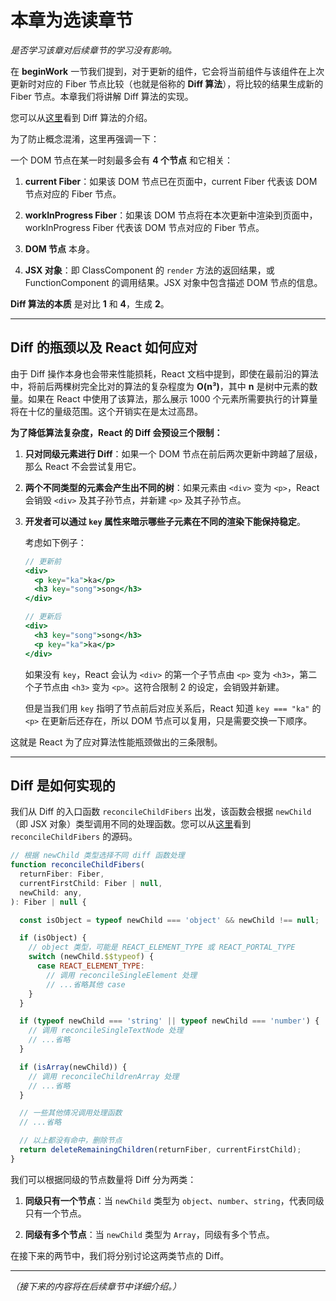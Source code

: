 # 本章为选读章节

*是否学习该章对后续章节的学习没有影响。*

在 **beginWork** 一节我们提到，对于更新的组件，它会将当前组件与该组件在上次更新时对应的 Fiber 节点比较（也就是俗称的 **Diff 算法**），将比较的结果生成新的 Fiber 节点。本章我们将讲解 Diff 算法的实现。

您可以从[这里](#)看到 Diff 算法的介绍。

为了防止概念混淆，这里再强调一下：

一个 DOM 节点在某一时刻最多会有 **4 个节点** 和它相关：

1. **current Fiber**：如果该 DOM 节点已在页面中，current Fiber 代表该 DOM 节点对应的 Fiber 节点。

2. **workInProgress Fiber**：如果该 DOM 节点将在本次更新中渲染到页面中，workInProgress Fiber 代表该 DOM 节点对应的 Fiber 节点。

3. **DOM 节点** 本身。

4. **JSX 对象**：即 ClassComponent 的 `render` 方法的返回结果，或 FunctionComponent 的调用结果。JSX 对象中包含描述 DOM 节点的信息。

**Diff 算法的本质** 是对比 **1** 和 **4**，生成 **2**。

---

## Diff 的瓶颈以及 React 如何应对

由于 Diff 操作本身也会带来性能损耗，React 文档中提到，即使在最前沿的算法中，将前后两棵树完全比对的算法的复杂程度为 **O(n³)**，其中 **n** 是树中元素的数量。如果在 React 中使用了该算法，那么展示 1000 个元素所需要执行的计算量将在十亿的量级范围。这个开销实在是太过高昂。

**为了降低算法复杂度，React 的 Diff 会预设三个限制：**

1. **只对同级元素进行 Diff**：如果一个 DOM 节点在前后两次更新中跨越了层级，那么 React 不会尝试复用它。

2. **两个不同类型的元素会产生出不同的树**：如果元素由 `<div>` 变为 `<p>`，React 会销毁 `<div>` 及其子孙节点，并新建 `<p>` 及其子孙节点。

3. **开发者可以通过 `key` 属性来暗示哪些子元素在不同的渲染下能保持稳定**。

   考虑如下例子：

   ```jsx
   // 更新前
   <div>
     <p key="ka">ka</p>
     <h3 key="song">song</h3>
   </div>

   // 更新后
   <div>
     <h3 key="song">song</h3>
     <p key="ka">ka</p>
   </div>
   ```

   如果没有 `key`，React 会认为 `<div>` 的第一个子节点由 `<p>` 变为 `<h3>`，第二个子节点由 `<h3>` 变为 `<p>`。这符合限制 2 的设定，会销毁并新建。

   但是当我们用 `key` 指明了节点前后对应关系后，React 知道 `key === "ka"` 的 `<p>` 在更新后还存在，所以 DOM 节点可以复用，只是需要交换一下顺序。

这就是 React 为了应对算法性能瓶颈做出的三条限制。

---

## Diff 是如何实现的

我们从 Diff 的入口函数 `reconcileChildFibers` 出发，该函数会根据 `newChild`（即 JSX 对象）类型调用不同的处理函数。您可以从[这里](#)看到 `reconcileChildFibers` 的源码。

```javascript
// 根据 newChild 类型选择不同 diff 函数处理
function reconcileChildFibers(
  returnFiber: Fiber,
  currentFirstChild: Fiber | null,
  newChild: any,
): Fiber | null {

  const isObject = typeof newChild === 'object' && newChild !== null;

  if (isObject) {
    // object 类型，可能是 REACT_ELEMENT_TYPE 或 REACT_PORTAL_TYPE
    switch (newChild.$$typeof) {
      case REACT_ELEMENT_TYPE:
        // 调用 reconcileSingleElement 处理
        // ...省略其他 case
    }
  }

  if (typeof newChild === 'string' || typeof newChild === 'number') {
    // 调用 reconcileSingleTextNode 处理
    // ...省略
  }

  if (isArray(newChild)) {
    // 调用 reconcileChildrenArray 处理
    // ...省略
  }

  // 一些其他情况调用处理函数
  // ...省略

  // 以上都没有命中，删除节点
  return deleteRemainingChildren(returnFiber, currentFirstChild);
}
```

我们可以根据同级的节点数量将 Diff 分为两类：

1. **同级只有一个节点**：当 `newChild` 类型为 `object`、`number`、`string`，代表同级只有一个节点。

2. **同级有多个节点**：当 `newChild` 类型为 `Array`，同级有多个节点。

在接下来的两节中，我们将分别讨论这两类节点的 Diff。

---

*（接下来的内容将在后续章节中详细介绍。）*
